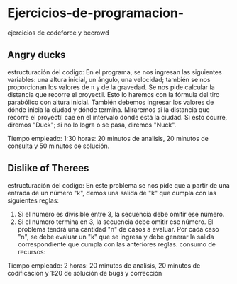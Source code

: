 # Ejercicios-de-programacion-
ejercicios de codeforce y becrowd
## Angry ducks
estructuración del codigo:
En el programa, se nos ingresan las siguientes variables: una altura inicial, un ángulo, una velocidad; también se nos proporcionan los valores de π y de la gravedad. Se nos pide calcular la distancia que recorre el proyectil. Esto lo haremos con la fórmula del tiro parabólico con altura inicial. También debemos ingresar los valores de dónde inicia la ciudad y dónde termina. Miraremos si la distancia que recorre el proyectil cae en el intervalo donde está la ciudad. Si esto ocurre, diremos "Duck"; si no lo logra o se pasa, diremos "Nuck".

Tiempo empleado: 1:30 horas: 20 minutos de analisis, 20 minutos de consulta y 50 minutos de solución.

## Dislike of Therees 
estructuración del codigo:
En este problema se nos pide que a partir de una entrada de un número "k", demos una salida de "k" que cumpla con las siguientes reglas:

1. Si el número es divisible entre 3, la secuencia debe omitir ese número.
2. Si el número termina en 3, la secuencia debe omitir ese número. El problema tendrá una cantidad "n" de casos a evaluar. Por cada caso "n", se debe evaluar un "k" que se ingresa y debe generar la salida correspondiente que cumpla con las anteriores reglas.
consumo de recursos:

Tiempo empleado: 2 horas: 20 minutos de analisis, 20 minutos de codificación y 1:20 de solución de bugs y corrección
